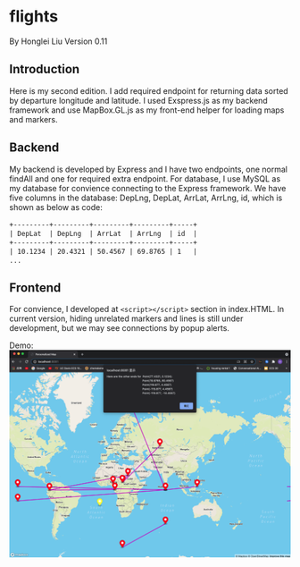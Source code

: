 # flights
By Honglei Liu
Version 0.11
## Introduction
Here is my second edition. I add required endpoint for returning data sorted by departure longitude and latitude.
I used Exspress.js as my backend framework and use MapBox.GL.js as my front-end helper for loading maps and markers.

## Backend
My backend is developed by Express and I have two endpoints, one normal findAll and one for required extra endpoint.
For database, I use MySQL as my database for convience connecting to the Express framework. We have five columns in
the database: DepLng, DepLat, ArrLat, ArrLng, id, which is shown as below as code:
```
+---------+---------+---------+---------+-----+
| DepLat  | DepLng  | ArrLat  | ArrLng  | id  |
+---------+---------+---------+---------+-----+
| 10.1234 | 20.4321 | 50.4567 | 69.8765 | 1   |
...
```

## Frontend
For convience, I developed at ```<script></script>``` section in index.HTML. In current version, hiding unrelated 
markers and lines is still under development, but we may see connections by popup alerts.

Demo:
![alt text](https://github.com/hongleileilei/flights/blob/master/map.png)
